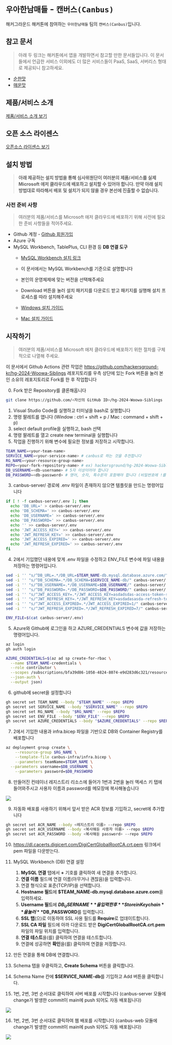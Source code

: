 # `우아한남매들` - `캔버스(Canbus)`

해커그라운드 해커톤에 참여하는 `우아한남매들` 팀의 `캔버스(Canbus)`입니다.

## 참고 문서

> 아래 두 링크는 해커톤에서 앱을 개발하면서 참고할 만한 문서들입니다. 이 문서들에서 언급한 서비스 이외에도 더 많은 서비스들이 PaaS, SaaS, 서버리스 형태로 제공되니 참고하세요.

- [순한맛](./REFERENCES_BASIC.md)
- [매운맛](./REFERENCES_ADVANCED.md)

## 제품/서비스 소개

<!-- 아래 링크는 지우지 마세요 -->
[제품/서비스 소개 보기](TOPIC.md)
<!-- 위 링크는 지우지 마세요 -->

## 오픈 소스 라이센스

<!-- 아래 링크는 지우지 마세요 -->
[오픈소스 라이센스 보기](./LICENSE)
<!-- 위 링크는 지우지 마세요 -->

## 설치 방법

> **아래 제공하는 설치 방법을 통해 심사위원단이 여러분의 제품/서비스를 실제 Microsoft 애저 클라우드에 배포하고 설치할 수 있어야 합니다. 만약 아래 설치 방법대로 따라해서 배포 및 설치가 되지 않을 경우 본선에 진출할 수 없습니다.**

### 사전 준비 사항

> 여러분의 제품/서비스를 Microsoft 애저 클라우드에 배포하기 위해 사전에 필요한 준비 사항들을 적어주세요.
>

- Github 계정 - [Github 회원가입](https://github.com/signup)
- Azure 구독
- MySQL Workbench, TablePlus, CLI 환경 등 **DB 연결 도구**
    - [MySQL Workbench 설치 링크](https://dev.mysql.com/downloads/workbench/)
    - 이 문서에서는 MySQL Workbench를 기준으로 설명합니다
    - 본인의 운영체제에 맞는 버전을 선택해주세요
    - Download 버튼을 눌러 설치 패키지를 다운로드 받고 패키지를 실행해 설치 프로세스를 따라 설치해주세요

    - [Windows 설치 가이드](WORKBENCH_INSTALL_WIN.md)

    - [Mac 설치 가이드](WORKBENCH_INSTALL_MAC.md)

## 시작하기

> 여러분의 제품/서비스를 Microsoft 애저 클라우드에 배포하기 위한 절차를 구체적으로 나열해 주세요.
>

이 문서에서 Github Actions 관련 작업은 https://github.com/hackersground-kr/hg-2024-Woowa-Siblings 레포지토리를 우측 상단에 있는 Fork 버튼을 눌러 본인 소유의 레포지토리로 Fork를 한 후 작업합니다

0. Fork 받은 Repository를 클론해옵니다

```bash
git clone https://github.com/<자신의 GitHub ID>/hg-2024-Woowa-Siblings
```

1. Visual Studio Code를 실행하고 터미널을 bash로 실행합니다
  1. 명령 팔레트를 엽니다 (Window : ctrl + shift + p / Mac : command + shift + p)
  2. select default profile을 실행하고, bash 선택
  3. 명령 팔레트를 열고 create new terminal을 실행합니다
2. 작업을 진행하기 위해 변수에 필요한 정보를 저장하고 시작합니다.

```bash
TEAM_NAME=<your-team-name>
SERVICE_NAME=<your-service-name> # canbus로 하는 것을 추천합니다
RG_NAME=<your-resource-group-name>
REPO=<your-fork-repository-name> # ex) hackersground/hg-2024-Woowa-Siblings
DB_USERNAME=<db-username> # 5자 이상이어야 합니다
DB_PASSWORD=<db-password> # 영어, 숫자, 특수문자 포함해야 합니다 (비밀번호에 !를 사용할 경우 ! 앞에 백스페이스를 꼭 붙여줘야 합니다! ex) \! )
```

3. canbus-server/ 경로에 .env 파일이 존재하지 않으면 템플릿을 만드는 명령어입니다

```bash
if [ ! -f canbus-server/.env ]; then
  echo 'DB_URL=' > canbus-server/.env
  echo 'DB_SCHEMA=' >> canbus-server/.env
  echo 'DB_USERNAME=' >> canbus-server/.env
  echo 'DB_PASSWORD=' >> canbus-server/.env
  echo '' >> canbus-server/.env
  echo 'JWT_ACCESS_KEY=' >> canbus-server/.env
  echo 'JWT_REFRESH_KEY=' >> canbus-server/.env
  echo 'JWT_ACCESS_EXPIRED=' >> canbus-server/.env
  echo 'JWT_REFRESH_EXPIRED=' >> canbus-server/.env
fi
```

4. 2에서 기입했던 내용에 맞게 .env 파일을 수정하고 ENV_FILE 변수에 파일 내용을 저장하는 명령어입니다.

```bash
sed -i '' "s/^DB_URL=.*/DB_URL=$TEAM_NAME-db.mysql.database.azure.com/" canbus-server/.env
sed -i '' "s/^DB_SCHEMA=.*/DB_SCHEMA=$SERVICE_NAME-db/" canbus-server/.env
sed -i '' "s/^DB_USERNAME=.*/DB_USERNAME=$DB_USERNAME/" canbus-server/.env
sed -i '' "s/^DB_PASSWORD=.*/DB_PASSWORD=$DB_PASSWORD/" canbus-server/.env
sed -i '' "s/^JWT_ACCESS_KEY=.*/JWT_ACCESS_KEY=asdadsdas-access-token-sign-key/" canbus-server/.env
sed -i '' "s/^JWT_REFRESH_KEY=.*/JWT_REFRESH_KEY=asdadasasda-refresh-token-sign-key/" canbus-server/.env
sed -i '' "s/^JWT_ACCESS_EXPIRED=.*/JWT_ACCESS_EXPIRED=1/" canbus-server/.env
sed -i '' "s/^JWT_REFRESH_EXPIRED=.*/JWT_REFRESH_EXPIRED=7/" canbus-server/.env

ENV_FILE=$(cat canbus-server/.env)
```

5. Azure와 Github에 로그인을 하고 AZURE_CREDENTIALS 변수에 값을 저장하는 명령어입니다.

```bash
az login
gh auth login

AZURE_CREDENTIALS=$(az ad sp create-for-rbac \
  --name $TEAM_NAME-credentials \
  --role contributor \
  --scopes /subscriptions/bfa39d86-1058-4824-8074-e9d283d6c321/resourceGroups/$RG_NAME \
  --json-auth \
  --output json)
```

6. github에 secret을 설정합니다

```bash
gh secret set TEAM_NAME --body "$TEAM_NAME" --repo $REPO
gh secret set SERVICE_NAME --body "$SERVICE_NAME" --repo $REPO
gh secret set RG_NAME --body "$RG_NAME" --repo $REPO
gh secret set ENV_FILE --body "$ENV_FILE" --repo $REPO
gh secret set AZURE_CREDENTIALS --body "$AZURE_CREDENTIALS" --repo $REPO
```

7. 2에서 기입한 내용과 infra.bicep 파일을 기반으로 DB와 Container Registry를 배포합니다

```bash
az deployment group create \
	--resource-group $RG_NAME \
	--template-file canbus-infra/infra.bicep \
	--parameters teamName=$TEAM_NAME \
  --parameters username=$DB_USERNAME \
	--parameters password=$DB_PASSWORD
```

8. 만들어진 컨테이너 레지스트리 리소스에 들어가 1번과 2번을 눌러 액세스 키 탭에 들어와주시고
   사용자 이름과 password를 메모장에 복사해놓습니다

![](images/Frame_770.png)

9. 자동화 배포를 사용하기 위해서 앞서 받은 ACR 정보를 기입하고, secret에 추가합니다

```bash
gh secret set ACR_NAME --body <레지스트리 이름> --repo $REPO
gh secret set ACR_USERNAME --body <복사해둔 사용자 이름> --repo $REPO
gh secret set ACR_PASSWORD --body <복사해둔 password> --repo $REPO
```
10. https://dl.cacerts.digicert.com/DigiCertGlobalRootCA.crt.pem 링크에서 pem 파일을 다운받는다.
11. MySQL Workbench (DB) 연결 설정
    1. **MySQL 연결** 탭에서 **+** 기호를 클릭하여 새 연결을 추가합니다.
    2. **연결 이름** 필드에 연결 이름(아무거나 괜찮음)을 입력합니다.
    3. 연결 형식으로 표준(TCP/IP)을 선택합니다.
    4. **Hostname 필드**에 **$TEAM_NAME-db.mysql.database.azure.com**을 입력하세요.
    5. **Username 필드**에 **$DB_USERNAME**을 입력한 후 **Store in Keychain**을 눌러 **$DB_PASSWORD**를 입력합니다.
    6. **SSL 탭**(으)로 이동하여 SSL 사용 필드를 **Require**로 업데이트합니다.
    7. **SSL CA 파일** 필드에 아까 다운로드 받은 **DigiCertGlobalRootCA.crt.pem** 파일의 파일 위치를 입력합니다.
    8. **연결 테스트**을(를) 클릭하여 연결을 테스트합니다.
    9. 연결에 성공하면 **확인**을(를) 클릭하여 연결을 저장합니다.
12. 만든 연결을 통해 DB에 연결합니다. 
13. Schema 탭을 우클릭하고, **Create Schema** 버튼을 클릭합니다.
14. Schema Name 칸에 **$SERVICE_NAME-db**를 기입하고 Add 버튼을 클릭합니다.

15. 1번, 2번, 3번 순서대로 클릭하여 서버 배포를 시작합니다 (canbus-server 모듈에 change가 발생한 commit이 main에 push 되어도 자동 배포됩니다)

![](images/Frame_771.png)

16. 1번, 2번, 3번 순서대로 클릭하여 웹 배포를 시작합니다 (canbus-web 모듈에 change가 발생한 commit이 main에 push 되어도 자동 배포됩니다)

![](images/Frame_772.png)
